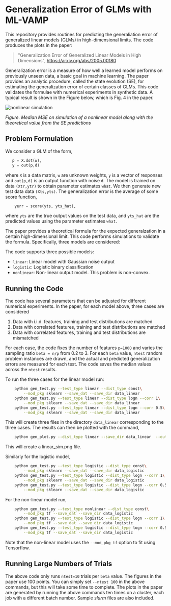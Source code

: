 
# Generalization Error of GLMs with ML-VAMP

This repository provides routines for predicting
the generaliation error of generalized linear models (GLMs)
in high-dimensional limits.  The code produces the plots 
in the paper:

> "Generalization Error of Generalized Linear Models in High Dimensions", https://arxiv.org/abs/2005.00180

Generalization error is a measure of how well a learned model
performs on previously unseen data, a basic goal in machine learning.
The paper provides an analytic procedure, called the 
state evolution (SE), for estimating the 
generalization error of certain classes of GLMs.
This code validates the formulae with numerical experiments in 
synthetic data.  A typical result is shown in the Figure below,
which is Fig. 4 in the paper.

![nonlinear simulation](https://github.com/melikaemami/Generalization-Error-of-GLMs/blob/master/nonlinear_sim_v1.png=200x100)

*Figure.  Median MSE on simulation of a nonlinear model along with the theoretical
 value from the SE predictions*

## Problem Formulation

We consider a GLM of the form,
```python
   p = X.dot(w), 
   y = out(p,d)
```
where `X` is a data matrix, `w` are unknown weights, `y` is a vector
of responses and `out(p,d)` is an output function with noise `d`.
The model is trained on data `(Xtr,ytr)` to obtain parameter
estimates `what`.  We then generate new test data 
data `(Xts,yts)`.  The generalization error is the average of
some score function,
```python
    yerr = score(yts, yts_hat),
```
where `yts` are the true output values on the test data,
and `yts_hat` are the predicted values using the parameter estimates
`what`.  

The paper provides a theoretical formula for the expected
generalzation in a certain high-dimensional limit.
This code performs simulations to validate the formula.
Specifically, three models are considered:

The code supports three possible models:

* `linear`:  Linear model with Gaussian noise output
* `logistic`:  Logistic binary classification
* `nonlinear`:  Non-linear output model.  This problem is non-convex.

## Running the Code 

The code has several parameters that can be adjusted for different 
numerical experiments.  In the paper, for each model above, 
three cases are considered

1. Data with i.i.d. features, training and test distributions are matched
2. Data with correlated features, training and test distributions are matched
3. Data with correlated features, training and test distributions are mismatched

For each case, the code fixes the number of features `p=1000` and
varies the sampling ratio `beta = n/p` from 0.2 to 3.  For each `beta`
value, `ntest` random problem instances are drawn, and the actual and predicted
generalization errors are measured for each test.  The code saves
the median values across the `ntest` results.
  
To run the three cases for the linear model run:
```bash
    python gen_test.py --test_type linear --dist_type const\
        --mod_pkg sklearn --save_dat --save_dir data_linear
    python gen_test.py --test_type linear --dist_type logn --corr 1\
        --mod_pkg sklearn --save_dat --save_dir data_linear
    python gen_test.py --test_type linear --dist_type logn --corr 0.5\
        --mod_pkg sklearn --save_dat --save_dir data_linear
```
This will create three files in the directory `data_linear`
corresponding to the three cases.  The results can then be plotted
with the command,
```bash
    python gen_plot.py --dist_type linear --save_dir data_linear  --out `linear_sim.png`
```
This will create a linear_sim.png file.

Similarly for the logistic model,
```bash
    python gen_test.py --test_type logistic --dist_type const\
        --mod_pkg sklearn --save_dat --save_dir data_logistic
    python gen_test.py --test_type logistic --dist_type logn --corr 1\
        --mod_pkg sklearn --save_dat --save_dir data_logistic
    python gen_test.py --test_type logistic --dist_type logn --corr 0.5\
        --mod_pkg sklearn --save_dat --save_dir data_logistic
```
For the non-linear model run,
```bash
    python gen_test.py --test_type nonlinear --dist_type const\
        --mod_pkg tf --save_dat --save_dir data_logistic
    python gen_test.py --test_type logistic --dist_type logn --corr 1\
        --mod_pkg tf --save_dat --save_dir data_logistic
    python gen_test.py --test_type logistic --dist_type logn --corr 0.5\
        --mod_pkg tf --save_dat --save_dir data_logistic
```
Note that the non-linear model uses the `--mod_pkg tf` option 
to fit using Tensorflow.

## Running Large Numbers of Trials
The above code only runs `ntest=10` trials per `beta` value.
The figures in the paper use 100 points.  You can simply set
`--ntest 100` in the above commands, but this will take some time
to complete.  The plots in the paper are generated by running
the above commands ten times on a cluster, each job with a different
batch number.  Sample *slurm* files are also included.

